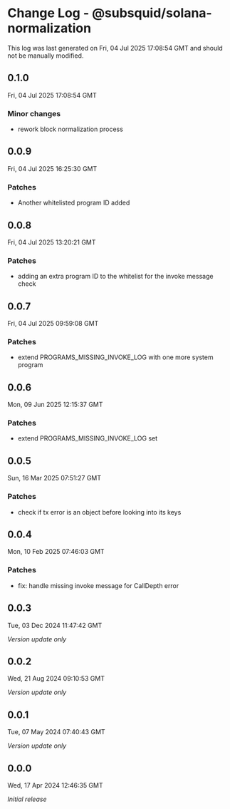 # Change Log - @subsquid/solana-normalization

This log was last generated on Fri, 04 Jul 2025 17:08:54 GMT and should not be manually modified.

## 0.1.0
Fri, 04 Jul 2025 17:08:54 GMT

### Minor changes

- rework block normalization process

## 0.0.9
Fri, 04 Jul 2025 16:25:30 GMT

### Patches

- Another whitelisted program ID added

## 0.0.8
Fri, 04 Jul 2025 13:20:21 GMT

### Patches

- adding an extra program ID to the whitelist for the invoke message check

## 0.0.7
Fri, 04 Jul 2025 09:59:08 GMT

### Patches

- extend PROGRAMS_MISSING_INVOKE_LOG with one more system program

## 0.0.6
Mon, 09 Jun 2025 12:15:37 GMT

### Patches

- extend PROGRAMS_MISSING_INVOKE_LOG set

## 0.0.5
Sun, 16 Mar 2025 07:51:27 GMT

### Patches

- check if tx error is an object before looking into its keys

## 0.0.4
Mon, 10 Feb 2025 07:46:03 GMT

### Patches

- fix: handle missing invoke message for CallDepth error

## 0.0.3
Tue, 03 Dec 2024 11:47:42 GMT

_Version update only_

## 0.0.2
Wed, 21 Aug 2024 09:10:53 GMT

_Version update only_

## 0.0.1
Tue, 07 May 2024 07:40:43 GMT

_Version update only_

## 0.0.0
Wed, 17 Apr 2024 12:46:35 GMT

_Initial release_

